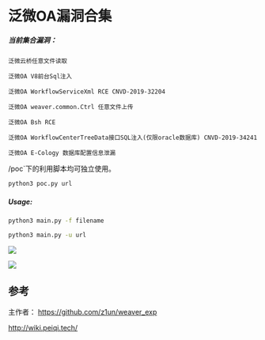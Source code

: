 # 泛微OA漏洞合集

##### 当前集合漏洞：

```
泛微云桥任意文件读取

泛微OA V8前台Sql注入

泛微OA WorkflowServiceXml RCE CNVD-2019-32204

泛微OA weaver.common.Ctrl 任意文件上传

泛微OA Bsh RCE

泛微OA WorkflowCenterTreeData接口SQL注入(仅限oracle数据库) CNVD-2019-34241

泛微OA E-Cology 数据库配置信息泄漏
```
/poc`下的利用脚本均可独立使用。

```bash
python3 poc.py url
```

##### Usage:

```bash
python3 main.py -f filename

python3 main.py -u url
```

![](https://zjun-info.oss-cn-chengdu.aliyuncs.com/zjun.info/image-20210628010147963.png)

![](https://zjun-info.oss-cn-chengdu.aliyuncs.com/zjun.info/image-20210628010645469.png)

## 参考

主作者： https://github.com/z1un/weaver_exp

http://wiki.peiqi.tech/



